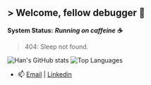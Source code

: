## > Welcome, fellow debugger 👋
**System Status:** ***Running on caffeine ☕***  
> 404: Sleep not found.

![Han's GitHub stats](http://readme-stats-smoky-seven.vercel.app/api?username=han-nwin&show_icons=true&theme=catppuccin_mocha)
![Top Languages](https://readme-stats-smoky-seven.vercel.app/api/top-langs/?username=han-nwin&hide=tex&hide=html&hide=css&hide_progress=true&show_icons=true&theme=catppuccin_mocha)


- 📫 [Email](mailto:hannguyen.win@gmail.com) | [Linkedin](https://www.linkedin.com/in/tan-han-nguyen/)
